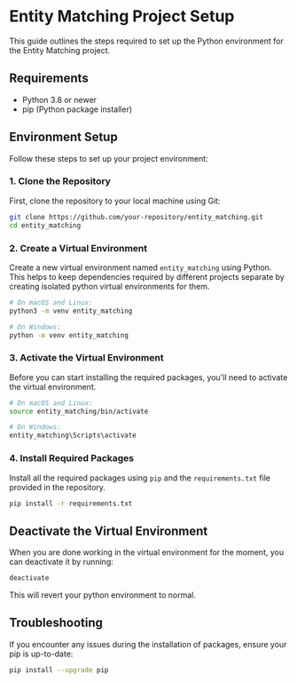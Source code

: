 # Entity Matching Project Setup

This guide outlines the steps required to set up the Python environment for the Entity Matching project. 

## Requirements

- Python 3.8 or newer
- pip (Python package installer)

## Environment Setup

Follow these steps to set up your project environment:

### 1. Clone the Repository

First, clone the repository to your local machine using Git:

```bash
git clone https://github.com/your-repository/entity_matching.git
cd entity_matching
```

### 2. Create a Virtual Environment

Create a new virtual environment named `entity_matching` using Python. This helps to keep dependencies required by different projects separate by creating isolated python virtual environments for them.

```bash
# On macOS and Linux:
python3 -m venv entity_matching

# On Windows:
python -m venv entity_matching
```

### 3. Activate the Virtual Environment

Before you can start installing the required packages, you'll need to activate the virtual environment.

```bash
# On macOS and Linux:
source entity_matching/bin/activate

# On Windows:
entity_matching\Scripts\activate
```

### 4. Install Required Packages

Install all the required packages using `pip` and the `requirements.txt` file provided in the repository.

```bash
pip install -r requirements.txt
```

## Deactivate the Virtual Environment

When you are done working in the virtual environment for the moment, you can deactivate it by running:

```bash
deactivate
```

This will revert your python environment to normal.

## Troubleshooting

If you encounter any issues during the installation of packages, ensure your pip is up-to-date:

```bash
pip install --upgrade pip
```